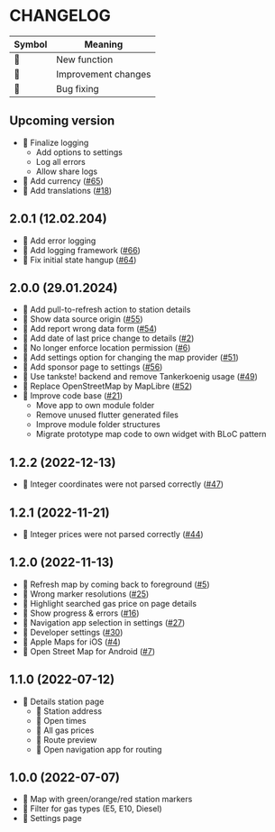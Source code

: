 CHANGELOG
=========

| Symbol | Meaning             |
|--------|---------------------|
| 🌟     | New function        |
| 🧹     | Improvement changes |
| 🐞     | Bug fixing          |

## Upcoming version ##

- 🧹 Finalize logging
  - Add options to settings
  - Log all errors
  - Allow share logs
- 🌟 Add currency ([#65](https://github.com/tankste/app/issues/65))
- 🌟 Add translations ([#18](https://github.com/tankste/app/issues/18))

## 2.0.1 (12.02.204) ##

- 🧹 Add error logging
- 🌟 Add logging framework ([#66](https://github.com/tankste/app/issues/66))
- 🐞 Fix initial state hangup ([#64](https://github.com/tankste/app/issues/64))

## 2.0.0 (29.01.2024) ##

- 🧹 Add pull-to-refresh action to station details
- 🌟 Show data source origin ([#55](https://github.com/tankste/app/issues/55))
- 🌟 Add report wrong data form ([#54](https://github.com/tankste/app/issues/54))
- 🌟 Add date of last price change to details ([#2](https://github.com/tankste/app/issues/2))
- 🧹 No longer enforce location permission ([#6](https://github.com/tankste/app/issues/6))
- 🌟 Add settings option for changing the map provider ([#51](https://github.com/tankste/app/issues/51))
- 🌟 Add sponsor page to settings ([#56](https://github.com/tankste/app/issues/49))
- 🧹 Use tankste! backend and remove Tankerkoenig usage ([#49](https://github.com/tankste/app/issues/49))
- 🧹 Replace OpenStreetMap by MapLibre ([#52](https://github.com/tankste/app/issues/52))
- 🧹 Improve code base ([#21](https://github.com/tankste/app/issues/21))
    - Move app to own module folder
    - Remove unused flutter generated files
    - Improve module folder structures
    - Migrate prototype map code to own widget with BLoC pattern

## 1.2.2 (2022-12-13) ##

- 🐞 Integer coordinates were not parsed correctly ([#47](https://github.com/tankste/app/issues/44))

## 1.2.1 (2022-11-21) ##

- 🐞 Integer prices were not parsed correctly ([#44](https://github.com/tankste/app/issues/44))

## 1.2.0 (2022-11-13) ##

- 🐞 Refresh map by coming back to foreground ([#5](https://github.com/tankste/app/issues/5))
- 🐞 Wrong marker resolutions ([#25](https://github.com/tankste/app/issues/25))
- 🧹 Highlight searched gas price on page details
- 🧹 Show progress & errors ([#16](https://github.com/tankste/app/issues/16))
- 🌟 Navigation app selection in settings ([#27](https://github.com/tankste/app/issues/27))
- 🌟 Developer settings ([#30](https://github.com/tankste/app/issues/30))
- 🌟 Apple Maps for iOS ([#4](https://github.com/tankste/app/issues/4))
- 🌟 Open Street Map for Android ([#7](https://github.com/tankste/app/issues/7))

## 1.1.0 (2022-07-12) ##

- 🌟 Details station page
    - 🌟 Station address
    - 🌟 Open times
    - 🌟 All gas prices
    - 🌟 Route preview
    - 🌟 Open navigation app for routing

## 1.0.0 (2022-07-07) ##

- 🌟 Map with green/orange/red station markers
- 🌟 Filter for gas types (E5, E10, Diesel)
- 🌟 Settings page